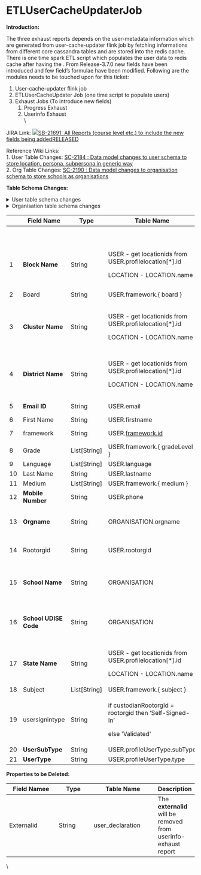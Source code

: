 # ETLUserCacheUpdaterJob

**Introduction:**

The three exhaust reports depends on the user-metadata information which are generated from user-cache-updater flink job by fetching informations from different core cassandra tables and are stored into the redis cache. There is one time spark ETL script which populates the user data to redis cache after having the . From Release-3.7.0 new fields have been introduced and few field’s formulae have been modified. Following are the modules needs to be touched upon for this ticket:

1. User-cache-updater flink job
2. ETLUserCacheUpdater Job (one time script to populate users)
3. Exhaust Jobs (To introduce new fields)
   1. Progress Exhaust
   2. Userinfo Exhaust\
      \


JIRA Link: [![](https://project-sunbird.atlassian.net/rest/api/2/universal\_avatar/view/type/issuetype/avatar/10315?size=medium)SB-21691: All Reports (course level etc.) to include the new fields being addedRELEASED](https://project-sunbird.atlassian.net/browse/SB-21691)

Reference Wiki Links:\
1\. User Table Changes: [SC-2184 : Data model changes to user schema to store location, persona, subpersona in generic way](https://project-sunbird.atlassian.net/wiki/spaces/UM/pages/2110881881)\
2\. Org Table Changes: [SC-2190 : Data model changes to organisation schema to store schools as organisations](https://project-sunbird.atlassian.net/wiki/spaces/UM/pages/2260074547)

**Table Schema Changes:**

<details>

<summary>User table schema changes</summary>

CREATE TABLE sunbird.user ( id text PRIMARY KEY, accesscode text, alltncaccepted map\<text, text>, avatar text, channel text, countrycode text, createdby text, createddate text, currentlogintime text, dob text, email text, emailverified boolean, firstname text, flagsvalue int, framework map\<text, frozen\<list>>, gender text, grade list, isdeleted boolean, language list, lastlogintime text, lastname text, location text, locationids list, loginid text, managedby text, maskedemail text, maskedphone text, password text, phone text, phoneverified boolean, prevusedemail text, prevusedphone text, profilesummary text, profilevisibility map\<text, text>, recoveryemail text, recoveryphone text, registryid text, roles list, rootorgid text, status int, subject list, temppassword text, thumbnail text, tncacceptedon timestamp, tncacceptedversion text, updatedby text, updateddate text, userid text, username text, usersubtype text, usertype text, webpages list\<frozen\<map\<text, text>>>, profilelocation text, //new field profileusertype text //new field )

</details>

<details>

<summary>Organisation table schema changes</summary>

CREATE TABLE sunbird.organisation ( id text PRIMARY KEY, addressid text, approvedby text, approveddate text, channel text, communityid text, contactdetail text, createdby text, createddate text, datetime timestamp, description text, email text, externalid text, hashtagid text, homeurl text, imgurl text, isapproved boolean, isdefault boolean, isrootorg boolean, isssoenabled boolean, keys map\<text, frozen\<list>>, locationid text, locationids list, noofmembers int, orgcode text, orgname text, orgtype text, // Update orgtype value as board/school/contentorg orgtypeid text, parentorgid text, // parent id need to be nullified, to remove suborg association preferredlanguage text, provider text, rootorgid text, slug text, status int, theme text, thumbnail text, updatedby text, updateddate text, istenant boolean, //new field, update isrootorg column value in this field orglocation text //new field )

</details>

&#x20;

<table><thead><tr><th width="80"></th><th width="151">Field Name</th><th width="74"> Type</th><th width="125">Table Name</th><th>Description</th></tr></thead><tbody><tr><td><br><br></td><td></td><td></td><td></td><td></td></tr><tr><td>1</td><td><strong>Block Name</strong></td><td>String</td><td><p>USER - get locationids from USER.profilelocation[*].id</p><p>LOCATION - LOCATION.name</p></td><td>User’s Block Name.<br>USER.profilelocation.{id}=LOCATION.id and LOCATION.type='block' and fetch the { name } as block_name</td></tr><tr><td>2</td><td>Board</td><td>String</td><td>USER.framework.{ board }</td><td>User’s board<br>Assumption: It is single valued</td></tr><tr><td>3</td><td><strong>Cluster Name</strong></td><td>String</td><td><p>USER - get locationids from USER.profilelocation[*].id</p><p>LOCATION - LOCATION.name</p></td><td>User’s Cluster Name.<br>USER.profilelocation.{id}=LOCATION.id and LOCATION.type='cluster' and fetch the { name } as cluster_name</td></tr><tr><td>4</td><td><strong>District Name</strong></td><td>String</td><td><p>USER - get locationids from USER.profilelocation[*].id</p><p>LOCATION - LOCATION.name</p></td><td>User’s District Name.<br>USER.profilelocation.{id}=LOCATION.id and LOCATION.type='district' and fetch the { name } as district_name</td></tr><tr><td>5</td><td><strong>Email ID</strong></td><td>String</td><td>USER.email</td><td>User mail id in an encrypted format</td></tr><tr><td>6</td><td>First Name</td><td>String</td><td>USER.firstname</td><td>User first name</td></tr><tr><td>7</td><td>framework</td><td>String</td><td>USER.<a href="http://framework.id/">framework.id</a></td><td>User’s framework id<br>Assumption: It is single valued</td></tr><tr><td>8</td><td>Grade</td><td>List[String]</td><td>USER.framework.{ gradeLevel }</td><td>User grades</td></tr><tr><td>9</td><td>Language</td><td>List[String]</td><td>USER.language</td><td>User Language</td></tr><tr><td>10</td><td>Last Name</td><td>String</td><td>USER.lastname</td><td>User Last Name</td></tr><tr><td>11</td><td>Medium</td><td>List[String]</td><td>USER.framework.{ medium }</td><td>User medium</td></tr><tr><td>12</td><td><strong>Mobile Number</strong></td><td>String</td><td>USER.phone</td><td>User phone number in an encrypted format</td></tr><tr><td>13</td><td><strong>Orgname</strong></td><td>String</td><td>ORGANISATION.orgname</td><td>User’s Org Name<br>1. Select { orgname } from ORGANISATION where UserOrg.organisationid = ORG.id</td></tr><tr><td>14</td><td>Rootorgid</td><td>String</td><td>USER.rootorgid</td><td>User root org id (can be used to differentiate between custodian and state user)</td></tr><tr><td>15</td><td><strong>School Name</strong></td><td>String</td><td>ORGANISATION</td><td>User’s School Name.<br>Select externalid from ORGANISATION where ORG.id=USER_ORG.organisationid and orgtype=school</td></tr><tr><td>16</td><td><strong>School UDISE Code</strong></td><td>String</td><td>ORGANISATION</td><td>User’s School UDISE Code.<br>Select orgname from ORGANISATION where ORG.id=USER_ORG.organisation and orgtype=school</td></tr><tr><td>17</td><td><strong>State Name</strong></td><td>String</td><td><p>USER - get locationids from USER.profilelocation[*].id</p><p>LOCATION - LOCATION.name</p></td><td>User’s State Name.<br>USER.profilelocation.{id}=LOCATION.id and LOCATION.type='state' and fetch the { name } as state_name</td></tr><tr><td>18</td><td>Subject</td><td>List[String]</td><td>USER.framework.{ subject }</td><td>User subjects</td></tr><tr><td>19</td><td>usersignintype</td><td>String</td><td><p>if custodianRootorgId = rootorgid then ‘Self-Signed-In’</p><p>else 'Validated'</p></td><td>User’s sign-in type</td></tr><tr><td>20</td><td><strong>UserSubType</strong></td><td>String</td><td>USER.profileUserType.subType</td><td>User’s Sub Type</td></tr><tr><td>21</td><td><strong>UserType</strong></td><td>String</td><td>USER.profileUserType.type</td><td>User Type</td></tr></tbody></table>

**Properties to be Deleted:**

<table><thead><tr><th width="125">Field Namee</th><th width="84">Type</th><th width="162">Table Name</th><th>Description</th></tr></thead><tbody><tr><td>Externalid</td><td>String</td><td>user_declaration</td><td>The <strong>externalid</strong> will be removed from userinfo-exhaust report</td></tr></tbody></table>

\
